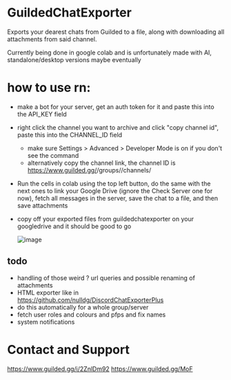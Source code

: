 # GuildedChatExporter
Exports your dearest chats from Guilded to a file, along with downloading all attachments from said channel.

Currently being done in google colab and is unfortunately made with AI, standalone/desktop versions maybe eventually

# how to use rn:
- make a bot for your server, get an auth token for it and paste this into the API_KEY field
- right click the channel you want to archive and click "copy channel id", paste this into the CHANNEL_ID field
  - make sure Settings > Advanced > Developer Mode is on if you don't see the command
  - alternatively copy the channel link, the channel ID is https://www.guilded.gg/<name>/groups/<groupid>/channels/<THIS-LONG-FIELD-HERE>
- Run the cells in colab using the top left button, do the same with the next ones to link your Google Drive (ignore the Check Server one for now), fetch all messages in the server, save the chat to a file, and then save attachments
- copy off your exported files from guildedchatexporter on your googledrive and it should be good to go

  ![image](https://github.com/Fatih120/GuildedChatExporter/assets/18276369/dc41074b-32fa-42c8-97e2-a874409120fd)


## todo
- handling of those weird ? url queries and possible renaming of attachments
- HTML exporter like in https://github.com/nulldg/DiscordChatExporterPlus
- do this automatically for a whole group/server
- fetch user roles and colours and pfps and fix names
- system notifications

# Contact and Support

https://www.guilded.gg/i/2ZnlDm92
https://www.guilded.gg/MoF
